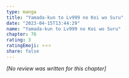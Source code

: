 ```yaml
---
type: manga
title: "Yamada-kun to Lv999 no Koi wo Suru"
date: "2023-04-15T13:44:29"
name: "Yamada-kun to Lv999 no Koi wo Suru"
chapter: 76
rating: 3
ratingEmoji: ⭐️⭐️⭐️
share: false
---
```


_[No review was written for this chapter]_
